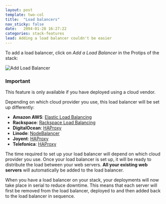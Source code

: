 ```yaml
---
layout: post
template: two-col
title:  "Load balancers"
nav_sticky: false
date:   2094-01-28 16:27:22
categories: stack-features
lead: Adding a load balancer couldn't be easier
---
```


To add a load balancer, click on <i>Add a Load Balancer</i> in the Protips of the stack:

![Add Load Balancer](http://cdn.cloud66.com.s3.amazonaws.com/images/help/load_balancer_protip.png)

<div class="notice">
		<h3>Important</h3>
		<p>This feature is only available if you have deployed using a cloud vendor.</p>
</div>

Depending on which cloud provider you use, this load balancer will be set up differently:

- **Amazon AWS**: [Elastic Load Balancing](http://aws.amazon.com/elasticloadbalancing/)
- **Rackspace**: [Rackspace Load Balancing](http://www.rackspace.com/cloud/load-balancing/)
- **DigitalOcean**: [HAProxy](http://haproxy.1wt.eu/)
- **Linode**: [NodeBalancer](https://www.linode.com/nodebalancers/)
- **Joyent**: [HAProxy](http://haproxy.1wt.eu/)
- **Telefonica**: [HAProxy](http://haproxy.1wt.eu/)

The time required to set up your load balancer will depend on which cloud provider you use. Once your load balancer is set up, it will be ready to distribute the load between your web servers. <strong>All your existing web servers</strong> will automatically be added to the load balancer.

When you have a load balancer on your stack, your deployments will now take place in serial to reduce downtime. This means that each server will first be removed from the load balancer, deployed to and then added back to the load balancer in sequence.
